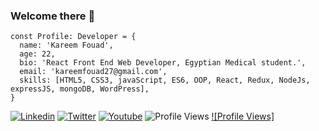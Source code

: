 ### Welcome there 👋

``` JS
const Profile: Developer = {
  name: 'Kareem Fouad',
  age: 22,
  bio: 'React Front End Web Developer, Egyptian Medical student.',
  email: 'kareemfouad27@gmail.com',
  skills: [HTML5, CSS3, javaScript, ES6, OOP, React, Redux, NodeJs, expressJS, mongoDB, WordPress],
}
```

[![Linkedin](https://img.shields.io/badge/LinkedIn-0077B5?style=flat&logo=linkedin&logoColor=white)](https://www.linkedin.com/in/kareemwezza/)
[![Twitter](https://img.shields.io/badge/Twitter-1DA1F2?style=flat&logo=twitter&logoColor=white)](https://twitter.com/kareemwezza)
[![Youtube](https://img.shields.io/badge/YouTube-FF0000?style=flat&logo=youtube&logoColor=white)](https://www.youtube.com/Kareemfouad)
![Profile Views](https://visitor-badge.laobi.icu/badge?page_id=kareemwezza)
[![Profile Views]](https://img.shields.io/badge/People%20Per%20Hour-Hire%20Me-orange?style=for-the-badge&logo=appveyor)


<!--
    PeoplePerHour Profile Widget
    The div#pph-hire me is the element
    where the iframe will be inserted.
    You may move this element wherever
    you need to display the widget
-->

<!--
**kareemwezza/kareemwezza** is a ✨ _special_ ✨ repository because its `README.md` (this file) appears on your GitHub profile.

Here are some ideas to get you started:

- 🔭 I’m currently working on ...
- 🌱 I’m currently learning ...
- 👯 I’m looking to collaborate on ...
- 🤔 I’m looking for help with ...
- 💬 Ask me about ...
- 📫 How to reach me: ...
- 😄 Pronouns: ...
- ⚡ Fun fact: ...
-->
